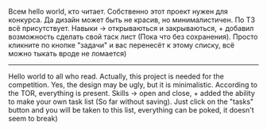 Всем hello world, кто читает.
Собственно этот проект нужен для конкурса. Да дизайн может быть не красив, но минималистичен.
По ТЗ всё присутствует. Навыки -> открываються и закрываються, + добавил возможность сделать свой таск лист (Пока что без сохранения). 
Просто кликните по кнопке "задачи" и вас перенесёт к этому списку, всё можно тыкать вроде не ломается)

----------------------------------------------------------------------------------------------------------------------

Hello world to all who read.
Actually, this project is needed for the competition. Yes, the design may be ugly, but it is minimalistic.
According to the TOR, everything is present. Skills -> open and close, + added the ability to make your own task list (So far without saving). 
Just click on the "tasks" button and you will be taken to this list, everything can be poked, it doesn't seem to break)
